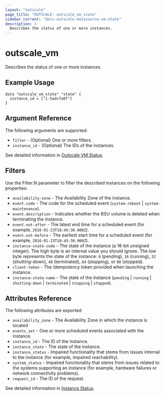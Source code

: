 ```yaml
---
layout: "outscale"
page_title: "OUTSCALE: outscale_vm_state"
sidebar_current: "docs-outscale-datasource-vm-state"
description: |-
  Describes the status of one or more instances.
---
```


# outscale_vm

Describes the status of one or more instances.

## Example Usage

```hcl
data "outscale_vm_state" "state" {
  instance_id = ["i-5adcfa0f"]
}
```

## Argument Reference

The following arguments are supported:

* `filter` - (Optional) One or more filters.
* `instance_id` - (Optional) The IDs of the instances.

See detailed information in [Outscale VM Status](http://docs.outscale.com/api_fcu/operations/Action_DescribeInstanceStatus_get.html#_api_fcu-action_describeinstancestatus_get).

## Filters

Use the Filter.N parameter to filter the described instances on the following properties:

* `availability-zone` - The Availability Zone of the instance.
* `event.code` - The code for the scheduled event (`system-reboot` | `system-maintenance`).
* `event.description` - Indicates whether the BSU volume is deleted when terminating the instance.
* `event.not-after` - The latest end time for a scheduled event (for example, `2016-01-23T18:45:30.000Z`).
* `event.not-before` - The earliest start time for a scheduled event (for example, `2016-01-23T18:45:30.000Z`).
* `instance-state-code` - The state of the instance (a 16-bit unsigned integer). The high byte is an internal value you should ignore. The low byte represents the state of the instance: `0` (pending), `16` (running), `32` (shutting-down), `48` (terminated), `64` (stopping), or `80` (stopped).
* `client-token` - The idempotency token provided when launching the instance.
* `instance-state-name` - The state of the instance (`pending` | `running` | `shutting-down` | `terminated` | `stopping` | `stopped`).

## Attributes Reference

The following attributes are exported:

* `availability_zone` - The Availability Zone in which the instance is located
* `events_set` - One or more scheduled events associated with the instance.
* `instance_id` - The ID of the instance.
* `instance_state` - The state of the instance.
* `instance_status` - Impaired functionality that stems from issues internal to the instance (for example, impaired reachability).
* `system_status` - Impaired functionality that stems from issues related to the systems supporting an instance (for example, hardware failures or network connectivity problems).
* `request_id` - The ID of the request.

See detailed information in [Instance Status](http://docs.outscale.com/api_fcu/definitions/InstanceStatus.html#_api_fcu-instancestatus).
